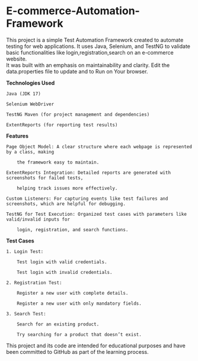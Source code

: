 # E-commerce-Automation-Framework

This project is a simple Test Automation Framework created to automate testing for web applications. 
It uses Java, Selenium, and TestNG to validate basic functionalities like login,registration,search on an e-commerce website.  
It was built with an emphasis on maintainability and clarity. Edit the data.properties file to update and to Run on Your browser.

 
**Technologies Used**

 	Java (JDK 17)

 	Selenium WebDriver

 	TestNG Maven (for project management and dependencies)

 	ExtentReports (for reporting test results)


**Features**

 	Page Object Model: A clear structure where each webpage is represented by a class, making
 		
		the framework easy to maintain.

 	ExtentReports Integration: Detailed reports are generated with screenshots for failed tests,
 		
		helping track issues more effectively.

 	Custom Listeners: For capturing events like test failures and screenshots, which are helpful for debugging.

 	TestNG for Test Execution: Organized test cases with parameters like valid/invalid inputs for
 		
		login, registration, and search functions.

 **Test Cases**

 	1. Login Test:

 		Test login with valid credentials.

 		Test login with invalid credentials.

 	2. Registration Test:

 		Register a new user with complete details.

 		Register a new user with only mandatory fields.

 	3. Search Test:

 		Search for an existing product.

 		Try searching for a product that doesn’t exist.

This project and its code are intended for educational purposes and have been committed to GitHub as part of the learning process.

